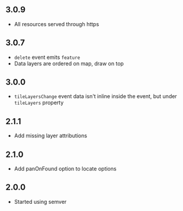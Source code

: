 ## 3.0.9
* All resources served through https

## 3.0.7
* `delete` event emits `feature`
* Data layers are ordered on map, draw on top

## 3.0.0
* `tileLayersChange` event data isn't inline inside the event, but under `tileLayers` property

## 2.1.1
* Add missing layer attributions

## 2.1.0
* Add panOnFound option to locate options

## 2.0.0
* Started using semver
